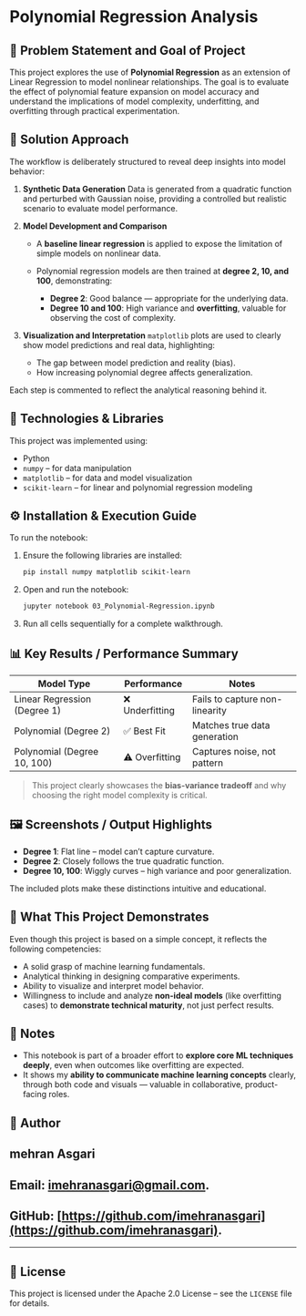 # Polynomial Regression Analysis

## 🧠 Problem Statement and Goal of Project

This project explores the use of **Polynomial Regression** as an extension of Linear Regression to model nonlinear relationships. The goal is to evaluate the effect of polynomial feature expansion on model accuracy and understand the implications of model complexity, underfitting, and overfitting through practical experimentation.

## 🚀 Solution Approach

The workflow is deliberately structured to reveal deep insights into model behavior:

1. **Synthetic Data Generation**
   Data is generated from a quadratic function and perturbed with Gaussian noise, providing a controlled but realistic scenario to evaluate model performance.

2. **Model Development and Comparison**

   * A **baseline linear regression** is applied to expose the limitation of simple models on nonlinear data.
   * Polynomial regression models are then trained at **degree 2, 10, and 100**, demonstrating:

     * **Degree 2**: Good balance — appropriate for the underlying data.
     * **Degree 10 and 100**: High variance and **overfitting**, valuable for observing the cost of complexity.

3. **Visualization and Interpretation**
   `matplotlib` plots are used to clearly show model predictions and real data, highlighting:

   * The gap between model prediction and reality (bias).
   * How increasing polynomial degree affects generalization.

Each step is commented to reflect the analytical reasoning behind it.

## 🧰 Technologies & Libraries

This project was implemented using:

* Python
* `numpy` – for data manipulation
* `matplotlib` – for data and model visualization
* `scikit-learn` – for linear and polynomial regression modeling

## ⚙️ Installation & Execution Guide

To run the notebook:

1. Ensure the following libraries are installed:

   ```bash
   pip install numpy matplotlib scikit-learn
   ```

2. Open and run the notebook:

   ```bash
   jupyter notebook 03_Polynomial-Regression.ipynb
   ```

3. Run all cells sequentially for a complete walkthrough.

## 📊 Key Results / Performance Summary

| Model Type                   | Performance    | Notes                          |
| ---------------------------- | -------------- | ------------------------------ |
| Linear Regression (Degree 1) | ❌ Underfitting | Fails to capture non-linearity |
| Polynomial (Degree 2)        | ✅ Best Fit     | Matches true data generation   |
| Polynomial (Degree 10, 100)  | ⚠️ Overfitting | Captures noise, not pattern    |

> This project clearly showcases the **bias-variance tradeoff** and why choosing the right model complexity is critical.

## 🖼️ Screenshots / Output Highlights

* **Degree 1**: Flat line – model can’t capture curvature.
* **Degree 2**: Closely follows the true quadratic function.
* **Degree 10, 100**: Wiggly curves – high variance and poor generalization.

The included plots make these distinctions intuitive and educational.

## 📘 What This Project Demonstrates

Even though this project is based on a simple concept, it reflects the following competencies:

* A solid grasp of machine learning fundamentals.
* Analytical thinking in designing comparative experiments.
* Ability to visualize and interpret model behavior.
* Willingness to include and analyze **non-ideal models** (like overfitting cases) to **demonstrate technical maturity**, not just perfect results.

## 📌 Notes

* This notebook is part of a broader effort to **explore core ML techniques deeply**, even when outcomes like overfitting are expected.
* It shows my **ability to communicate machine learning concepts** clearly, through both code and visuals — valuable in collaborative, product-facing roles.

## 👤 Author

## mehran Asgari
## **Email:** [imehranasgari@gmail.com](mailto:imehranasgari@gmail.com).
## **GitHub:** [https://github.com/imehranasgari](https://github.com/imehranasgari).

---

## 📄 License

This project is licensed under the Apache 2.0 License – see the `LICENSE` file for details.